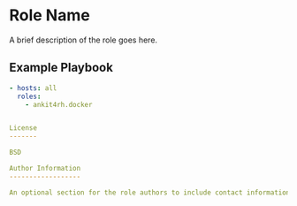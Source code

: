 Role Name
=========

A brief description of the role goes here.


Example Playbook
----------------
```yaml
- hosts: all
  roles:
    - ankit4rh.docker


License
-------

BSD

Author Information
------------------

An optional section for the role authors to include contact information, or a website (HTML is not allowed).
